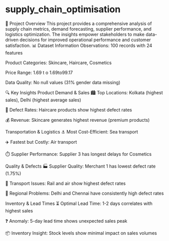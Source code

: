 # supply_chain_optimisation
📌 Project Overview This project provides a comprehensive analysis of supply chain metrics, demand forecasting, supplier performance, and logistics optimization. The insights empower stakeholders to make data-driven decisions for improved operational performance and customer satisfaction.
📊 Dataset Information
Observations: 100 records with 24 features

Product Categories: Skincare, Haircare, Cosmetics

Price Range: 
1.69
t
o
1.69to99.17

Data Quality: No null values (31% gender data missing)

🔍 Key Insights
Product Demand & Sales
🏙️ Top Locations: Kolkata (highest sales), Delhi (highest average sales)

🚨 Defect Rates: Haircare products show highest defect rates

💰 Revenue: Skincare generates highest revenue (premium products)

Transportation & Logistics
⚓ Most Cost-Efficient: Sea transport

✈️ Fastest but Costly: Air transport

⏱️ Supplier Performance: Supplier 3 has longest delays for Cosmetics

Quality & Defects
🏭 Supplier Quality: Merchant 1 has lowest defect rate (1.75%)

🚂 Transport Issues: Rail and air show highest defect rates

📍 Regional Problems: Delhi and Chennai have consistently high defect rates

Inventory & Lead Times
⏳ Optimal Lead Time: 1-2 days correlates with highest sales

❓ Anomaly: 5-day lead time shows unexpected sales peak

📦 Inventory Insight: Stock levels show minimal impact on sales volumes
